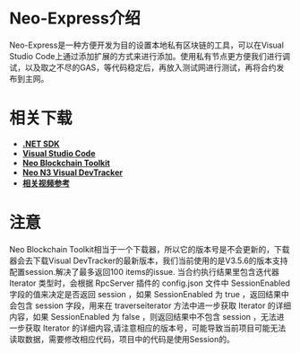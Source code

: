 # Neo-Express介绍
Neo-Express是一种方便开发为目的设置本地私有区块链的工具，可以在Visual Studio Code上通过添加扩展的方式来进行添加。使用私有节点更方便我们进行调试，以及取之不尽的GAS，等代码稳定后，再放入测试网进行测试，再将合约发布到主网。

# 相关下载
- [**.NET SDK**](https://dotnet.microsoft.com/download)
- [**Visual Studio Code**](https://code.visualstudio.com/)
- [**Neo Blockchain Toolkit**](https://marketplace.visualstudio.com/items?itemName=ngd-seattle.neo-blockchain-toolkit)
- [**Neo N3 Visual DevTracker**](https://marketplace.visualstudio.com/items?itemName=ngd-seattle.neo3-visual-tracker)
- [**相关视频参考**](https://developers.neo.org/tutorials/2021/05/27/getting-started-with-the-neo-blockchain-toolkit)

# 注意
Neo Blockchain Toolkit相当于一个下载器，所以它的版本号是不会更新的，下载器会去下载Visual DevTracker的最新版本，我们当前使用的是V3.5.6的版本支持配置session.解决了最多返回100 items的issue.
当合约执行结果里包含迭代器 Iterator 类型时，会根据 RpcServer 插件的 config.json 文件中 SessionEnabled 字段的值来决定是否返回 session ，如果 SessionEnabled 为 true ，返回结果中会包含 session 字段，用来在 traverseiterator 方法中进一步获取 Iterator 的详细内容，如果 SessionEnabled 为 false ，则返回结果中不包含 session ，无法进一步获取 Iterator 的详细内容,请注意相应的版本号，可能导致当前项目可能无法读取数据，需要修改相应代码，项目中的代码是使用Session的。